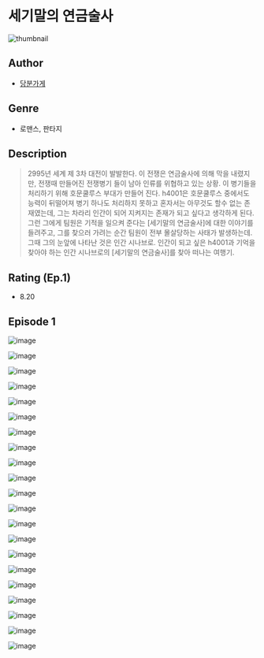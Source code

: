 # 세기말의 연금술사
![thumbnail](https://image-comic.pstatic.net/user_contents_data/challenge_comic/2023/05/23/329597/upload_3835206944287831605_480x623.jpeg)

## Author
- [당분가게](https://comic.naver.com/artistTitle?id=329597)

## Genre
- 로맨스, 판타지

## Description
> 2995년 세계 제 3차 대전이 발발한다. 이 전쟁은 연금술사에 의해 막을 내렸지만, 전쟁때 만들어진 전쟁병기 들이 남아 인류를 위협하고 있는 상황. 이 병기들을 처리하기 위해 호문쿨루스 부대가 만들어 진다. h4001은 호문쿨루스 중에서도 능력이 뒤떨어져 병기 하나도 처리하지 못하고 혼자서는 아무것도 할수 없는 존재였는데, 그는 차라리 인간이 되어 지켜지는 존재가 되고 싶다고 생각하게 된다. 그런 그에게 팀원은 기적을 일으켜 준다는 [세기말의 연금술사]에 대한 이야기를 들려주고, 그를 찾으러 가려는 순간 팀원이 전부 몰살당하는 사태가 발생하는데. 그때 그의 눈앞에 나타난 것은 인간 시나브로. 인간이 되고 싶은 h4001과 기억을 찾아야 하는 인간 시나브로의 [세기말의 연금술사]를 찾아 떠나는 여행기.


## Rating (Ep.1)
- 8.20

## Episode 1
![image](https://image-comic.pstatic.net/user_contents_data/challenge_comic/2023/05/23/329597/upload_4063713837405386292.jpeg)

![image](https://image-comic.pstatic.net/user_contents_data/challenge_comic/2023/05/23/329597/upload_3630292057499973426.jpeg)

![image](https://image-comic.pstatic.net/user_contents_data/challenge_comic/2023/05/23/329597/upload_3919370156277839459.jpeg)

![image](https://image-comic.pstatic.net/user_contents_data/challenge_comic/2023/05/23/329597/upload_7089853505910944100.jpeg)

![image](https://image-comic.pstatic.net/user_contents_data/challenge_comic/2023/05/23/329597/upload_3617572708649754979.jpeg)

![image](https://image-comic.pstatic.net/user_contents_data/challenge_comic/2023/05/23/329597/upload_7221294839020861286.jpeg)

![image](https://image-comic.pstatic.net/user_contents_data/challenge_comic/2023/05/23/329597/upload_3618140069487194928.jpeg)

![image](https://image-comic.pstatic.net/user_contents_data/challenge_comic/2023/05/23/329597/upload_3977857363862501170.jpeg)

![image](https://image-comic.pstatic.net/user_contents_data/challenge_comic/2023/05/23/329597/upload_3691092859246830386.jpeg)

![image](https://image-comic.pstatic.net/user_contents_data/challenge_comic/2023/05/23/329597/upload_3617009767255521076.jpeg)

![image](https://image-comic.pstatic.net/user_contents_data/challenge_comic/2023/05/23/329597/upload_7293070760550479969.jpeg)

![image](https://image-comic.pstatic.net/user_contents_data/challenge_comic/2023/05/23/329597/upload_7161342643978449765.jpeg)

![image](https://image-comic.pstatic.net/user_contents_data/challenge_comic/2023/05/23/329597/upload_3472382206758118709.jpeg)

![image](https://image-comic.pstatic.net/user_contents_data/challenge_comic/2023/05/23/329597/upload_3544948844615263845.jpeg)

![image](https://image-comic.pstatic.net/user_contents_data/challenge_comic/2023/05/23/329597/upload_7364854546091565622.jpeg)

![image](https://image-comic.pstatic.net/user_contents_data/challenge_comic/2023/05/23/329597/upload_3618701894961686072.jpeg)

![image](https://image-comic.pstatic.net/user_contents_data/challenge_comic/2023/05/23/329597/upload_7221068322512582758.jpeg)

![image](https://image-comic.pstatic.net/user_contents_data/challenge_comic/2023/05/23/329597/upload_3832623998247907686.jpeg)

![image](https://image-comic.pstatic.net/user_contents_data/challenge_comic/2023/05/23/329597/upload_7305182971327756390.jpeg)

![image](https://image-comic.pstatic.net/user_contents_data/challenge_comic/2023/05/23/329597/upload_3702856328765727077.jpeg)

![image](https://image-comic.pstatic.net/user_contents_data/challenge_comic/2023/05/23/329597/upload_3630524934921610804.jpeg)
